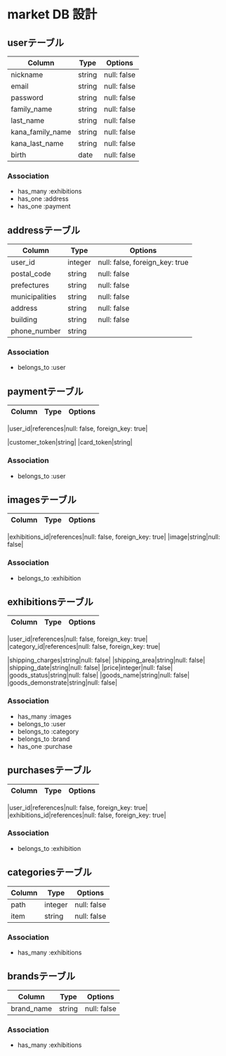 # market DB 設計

## userテーブル
|Column|Type|Options|
|------|----|-------|
|nickname|string|null: false|
|email|string|null: false|
|password|string|null: false|
|family_name|string|null: false|
|last_name|string|null: false|
|kana_family_name|string|null: false|
|kana_last_name|string|null: false|
|birth|date|null: false|
### Association
- has_many :exhibitions
- has_one :address
- has_one :payment
<!-- クラスネームオプションについて調べる、セラーとバイヤーでユーザーを管理する,belongtoで管理 -->


## addressテーブル
|Column|Type|Options|
|------|----|-------|
|user_id|integer|null: false, foreign_key: true|
|postal_code|string|null: false|
|prefectures|string|null: false|
|municipalities|string|null: false|
|address|string|null: false|
|building|string|null: false|
|phone_number|string|
### Association
- belongs_to :user


## paymentテーブル
|Column|Type|Options|
|------|----|-------|
<!-- リファレンス型に修正 -->
|user_id|references|null: false, foreign_key: true|

<!-- _idは、外部キーを利用すると決めているチームも多いため、_tokenと管理する方がすっきりしている -->
|customer_token|string|
|card_token|string|
### Association
- belongs_to :user
<!-- https://pay.jp/を使用、暗号化してトークンをデータベースに保存する -->


## imagesテーブル
|Column|Type|Options|
|------|----|-------|
<!-- リファレンス型に修正,外部キーを使用するため -->
|exhibitions_id|references|null: false, foreign_key: true|
|image|string|null: false|
### Association
- belongs_to :exhibition


## exhibitionsテーブル
|Column|Type|Options|
|------|----|-------|
<!-- リファレンス型に修正,外部キーを使用するため -->
|user_id|references|null: false, foreign_key: true|
|category_id|references|null: false, foreign_key: true|

|shipping_charges|string|null: false|
|shipping_area|string|null: false|
|shipping_date|string|null: false|
|price|integer|null: false|
|goods_status|string|null: false|
|goods_name|string|null: false|
|goods_demonstrate|string|null: false|
### Association
- has_many :images
- belongs_to :user
- belongs_to :category
- belongs_to :brand
- has_one :purchase

## purchasesテーブル
|Column|Type|Options|
|------|----|-------|
<!-- リファレンス型に修正,外部キーを使用するため -->
|user_id|references|null: false, foreign_key: true|
|exhibitions_id|references|null: false, foreign_key: true|
### Association
- belongs_to :exhibition

## categoriesテーブル
|Column|Type|Options|
|------|----|-------|
|path|integer|null: false|
|item|string|null: false|
### Association
- has_many :exhibitions

## brandsテーブル
|Column|Type|Options|
|------|----|-------|
|brand_name|string|null: false|
### Association
- has_many :exhibitions

<!-- 困った -->

